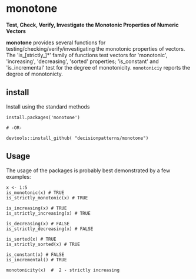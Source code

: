 # monotone

**Test, Check, Verify, Investigate the Monotonic Properties of Numeric Vectors**

**monotone** provides several functions for testing/checking/verify/investigating the monotonic properties of vectors. The 'is_[strictly_]*' family of functions test vectors for 'monotonic', 'increasing', 'decreasing', 'sorted' properties; 'is_constant' and 'is_incremental' test for the degree of monotonicity. `monotoniciy` reports the degree of monotonicty.   

## install 

Install using the standard methods 

    install.packages('monotone')
     
    # -OR-
     
    devtools::install_github( "decisionpatterns/monotone")


## Usage 

The usage of the packages is probably best demonstrated by a few examples:

    x <- 1:5
    is_monotonic(x) # TRUE
    is_strictly_monotonic(x) # TRUE
    
    is_increasing(x) # TRUE    
    is_strictly_increasing(x) # TRUE
    
    is_decreasing(x) # FALSE
    is_strictly_decreasing(x) # FALSE
    
    is_sorted(x) # TRUE
    is_strictly_sorted(x) # TRUE 
    
    is_constant(x) # FALSE
    is_incremental() # TRUE
    
    monotonicity(x)  #  2 - strictly increasing
    
